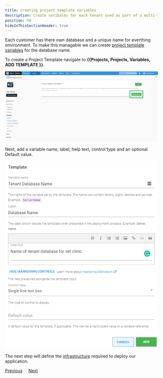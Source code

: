 ```yaml
---
title: Creating project template variables
description: Create varibales for each tenant used as part of a multi-tenant SaaS setup in Octopus Deploy.
position: 50
hideInThisSectionHeader: true
---
```


Each customer has there own database and a unique name for everthing environment. To make this managable we can create [project template variables](/docs/tenants/tenant-variables.md#project-variables) for the database name.

To create a Project Template navigate to **{{Projects, Projects, Variables, ADD TEMPLATE }}**.

![](images/creating-new-project-variable-templates.png "width=500")


Next, add a variable name, label, help text, control type and an optional Default value.

![](images/add-new-project-variable-template.png "width=500")

The next step will define the [infrastructure](/docs/tenants/guides/multi-tenant-saas-application/creating-new-octopus-infrastructure.md) required to deploy our application.

<span><a class="btn btn-secondary" href="/docs/tenants/guides/multi-tenant-saas-application/creating-new-tenants">Previous</a></span>&nbsp;&nbsp;&nbsp;&nbsp;&nbsp;<span><a class="btn btn-success" href="/docs/tenants/guides/multi-tenant-saas-application/creating-new-octopus-infrastructure">Next</a></span>